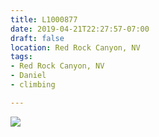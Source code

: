 ```yaml
---
title: L1000877
date: 2019-04-21T22:27:57-07:00
draft: false
location: Red Rock Canyon, NV
tags:
- Red Rock Canyon, NV
- Daniel
- climbing

---
```

![](https://d17enza3bfujl8.cloudfront.net/L1000877.jpg)
